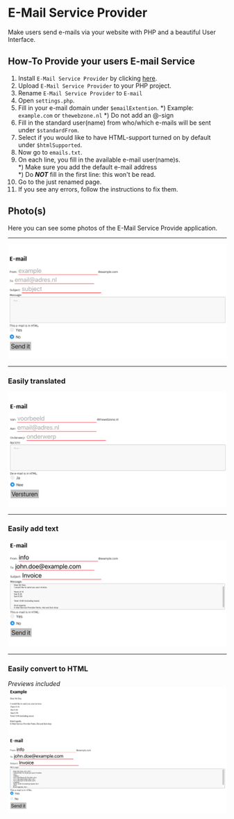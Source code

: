 # E-Mail Service Provider
Make users send e-mails via your website with PHP and a beautiful User Interface.

## How-To Provide your users E-mail Service
1) Install `E-Mail Service Provider` by clicking [here](https://github.com/ImmanuelNL/E-Mail-Service-Provider/archive/v2.0.zip).
2) Upload `E-Mail Service Provider` to your PHP project.
3) Rename `E-Mail Service Provider` to `E-mail`  
4) Open `settings.php`.
5) Fill in your e-mail domain under `$emailExtention`.
*) Example: `example.com` or `thewebzone.nl`
*) Do not add an @-sign
6) Fill in the standard user(name) from who/which e-mails will be sent under `$standardFrom`.
7) Select if you would like to have HTML-support turned on by default under `$htmlSupported`.
8) Now go to `emails.txt`.
9) On each line, you fill in the available e-mail user(name)s.  
*) Make sure you add the default e-mail address  
*) Do **_NOT_** fill in the first line: this won't be read.
10) Go to the just renamed page.
11) If you see any errors, follow the instructions to fix them.

## Photo(s)
Here you can see some photos of the E-Mail Service Provide application.
___
![ScreenShot2](https://github.com/ImmanuelNL/E-Mail-Service-Provider/blob/master/Images/ScreenShot2.png)
___
### Easily translated
![ScreenShot1](https://github.com/ImmanuelNL/E-Mail-Service-Provider/blob/master/Images/ScreenShot%201.png)
___
### Easily add text
![ScreenShot3](https://github.com/ImmanuelNL/E-Mail-Service-Provider/blob/master/Images/ScreenShot3.png)
___
### Easily convert to HTML
_Previews included_
![ScreenShot4](https://github.com/ImmanuelNL/E-Mail-Service-Provider/blob/master/Images/ScreenShot4.png)
